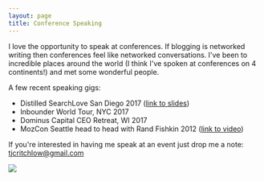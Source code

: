```yaml
---
layout: page
title: Conference Speaking
---
```


I love the opportunity to speak at conferences. If blogging is networked writing then conferences feel like networked conversations. I've been to incredible places around the world (I think I've spoken at conferences on 4 continents!) and met some wonderful people.

A few recent speaking gigs:
- Distilled SearchLove San Diego 2017 ([link to slides](http://sepiabrown.github.io/2017/02/24/the-state-of-media/))
- Inbounder World Tour, NYC 2017
- Dominus Capital CEO Retreat, WI 2017
- MozCon Seattle head to head with Rand Fishkin 2012 ([link to video](https://www.youtube.com/watch?v=tsVY10ubnZo))

If you're interested in having me speak at an event just drop me a note: tjcritchlow@gmail.com

![](/images/tom_conference.JPG)